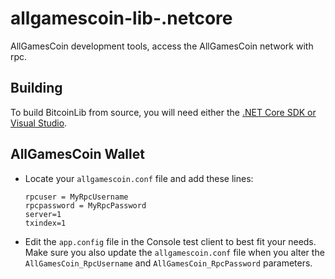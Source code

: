 # allgamescoin-lib-.netcore
AllGamesCoin development tools, access the AllGamesCoin network with rpc.

## Building

To build BitcoinLib from source, you will need either the
[.NET Core SDK or Visual Studio](https://www.microsoft.com/net/download/).

## AllGamesCoin Wallet

- Locate your `allgamescoin.conf` file
and add these lines:
  ```
  rpcuser = MyRpcUsername
  rpcpassword = MyRpcPassword
  server=1
  txindex=1
  ```
- Edit the `app.config` file in the Console test client to best fit your needs. Make sure you also update the `allgamescoin.conf` file when you alter the `AllGamesCoin_RpcUsername` and `AllGamesCoin_RpcPassword` parameters.
